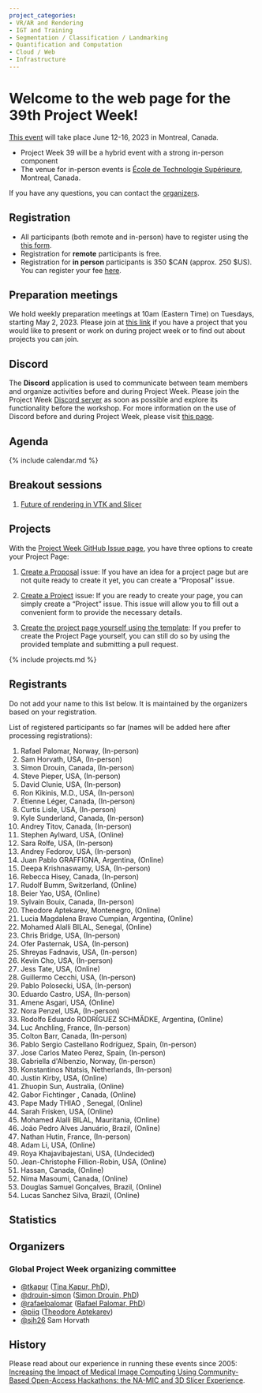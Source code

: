 ```yaml
---
project_categories:
- VR/AR and Rendering
- IGT and Training
- Segmentation / Classification / Landmarking
- Quantification and Computation
- Cloud / Web
- Infrastructure
---
```


# Welcome to the web page for the 39th Project Week!

[This event](https://projectweek.na-mic.org/PW39_2023_Montreal/) will take place June 12-16, 2023 in Montreal, Canada.

* Project Week 39 will be a hybrid event with a strong in-person component
* The venue for in-person events is [École de Technologie Supérieure](https://www.etsmtl.ca/), Montreal, Canada.

If you have any questions, you can contact the [organizers](#organizers).

## Registration
* All participants (both remote and in-person) have to register using the [this form](https://docs.google.com/forms/d/e/1FAIpQLSe9dyTCW8Y-RWHEvBUTUXTpbP8Nd9KvUUFpoItuy9_fYKYRfw/viewform).
* Registration for **remote** participants is free.
* Registration for **in person** participants is 350 $CAN (approx. 250 $US). You can register your fee [here](https://www.eventbrite.ca/e/na-mic-project-week-39-tickets-593226786287).

## Preparation meetings
We hold weekly preparation meetings at 10am (Eastern Time) on Tuesdays, starting May 2, 2023. Please join at [this link](https://etsmtl.zoom.us/j/88039770641?pwd=L3JnRFAvRjQ2OEk1UWt1N2VMWDZZZz09) if you have a project that you would like to present or work on during project week or to find out about projects you can join.

## Discord
The **Discord** application is used to communicate between team members and organize activities before and during Project Week. Please join the Project Week [Discord server](https://discord.gg/yQsNVdVpS3) as soon as possible and explore its functionality before the workshop. For more information on the use of Discord before and during Project Week, please visit [this page](../common/Discord.md).

##  Agenda

{% include calendar.md %}

## Breakout sessions
1. [Future of rendering in VTK and Slicer](BreakoutSessions/RenderingBreakout/Readme.md)

## Projects

With the [Project Week GitHub Issue page](https://github.com/NA-MIC/ProjectWeek/issues/new/choose), you have three options to create your Project Page:

1.    [Create a Proposal](https://github.com/NA-MIC/ProjectWeek/issues/new?assignees=drouin-simon%2Cpiiq%2Crafaelpalomar%2Csjh26%2Ctkapur&labels=proposal%2Cevent%3APW39_2023_Montreal&projects=&template=proposal.yml&title=Proposal%3A+) issue: If you have an idea for a project page but are not quite ready to create it yet, you can create a “Proposal” issue.

2.    [Create a Project](https://github.com/NA-MIC/ProjectWeek/issues/new?assignees=drouin-simon%2Cpiiq%2Crafaelpalomar%2Csjh26%2Ctkapur&labels=project%2Cevent%3APW39_2023_Montreal&projects=&template=project.yml&title=Project%3A+) issue: If you are ready to create your page, you can simply create a “Project” issue. This issue will allow you to fill out a convenient form to provide the necessary details.

3.    [Create the project page yourself using the template](Projects/Readme.md): If you prefer to create the Project Page yourself, you can still do so by using the provided template and submitting a pull request.

{% include projects.md %}

## Registrants

Do not add your name to this list below. It is maintained by the organizers based on your registration. <!-- Register [here](https://forms.gle/sh9jGJLJdBm4us3E7) -->

List of registered participants so far (names will be added here after processing registrations):

<!-- Participants list is updated programmatically, please don't remove the comments -->
<!-- Participants list start -->

1. Rafael Palomar, Norway, (In-person)
1. Sam Horvath, USA, (In-person)
1. Simon Drouin, Canada, (In-person)
1. Steve Pieper, USA, (In-person)
1. David Clunie, USA, (In-person)
1. Ron Kikinis, M.D., USA, (In-person)
1. Étienne Léger, Canada, (In-person)
1. Curtis Lisle, USA, (In-person)
1. Kyle Sunderland, Canada, (In-person)
1. Andrey Titov, Canada, (In-person)
1. Stephen Aylward, USA, (Online)
1. Sara Rolfe, USA, (In-person)
1. Andrey Fedorov, USA, (In-person)
1. Juan Pablo GRAFFIGNA, Argentina, (Online)
1. Deepa Krishnaswamy, USA, (In-person)
1. Rebecca Hisey, Canada, (In-person)
1. Rudolf Bumm, Switzerland, (Online)
1. Beier Yao, USA, (Online)
1. Sylvain Bouix, Canada, (In-person)
1. Theodore Aptekarev, Montenegro, (Online)
1. Lucia Magdalena Bravo Cumpian, Argentina, (Online)
1. Mohamed Alalli BILAL, Senegal, (Online)
1. Chris Bridge, USA, (In-person)
1. Ofer Pasternak, USA, (In-person)
1. Shreyas Fadnavis, USA, (In-person)
1. Kevin Cho, USA, (In-person)
1. Jess Tate, USA, (Online)
1. Guillermo Cecchi, USA, (In-person)
1. Pablo Polosecki, USA, (In-person)
1. Eduardo Castro, USA, (In-person)
1. Amene Asgari, USA, (Online)
1. Nora Penzel, USA, (In-person)
1. Rodolfo Eduardo RODRÍGUEZ SCHMÄDKE, Argentina, (Online)
1. Luc Anchling, France, (In-person)
1. Colton Barr, Canada, (In-person)
1. Pablo Sergio Castellano Rodríguez, Spain, (In-person)
1. Jose Carlos Mateo Perez, Spain, (In-person)
1. Gabriella d'Albenzio, Norway, (In-person)
1. Konstantinos Ntatsis, Netherlands, (In-person)
1. Justin Kirby, USA, (Online)
1. Zhuopin Sun, Australia, (Online)
1. Gabor Fichtinger , Canada, (Online)
1. Pape Mady THIAO , Senegal, (Online)
1. Sarah Frisken, USA, (Online)
1. Mohamed Alalli BILAL, Mauritania, (Online)
1. João Pedro Alves Januário, Brazil, (Online)
1. Nathan Hutin, France, (In-person)
1. Adam Li, USA, (Online)
1. Roya Khajavibajestani, USA, (Undecided)
1. Jean-Christophe Fillion-Robin, USA, (Online)
1. Hassan, Canada, (Online)
1. Nima Masoumi, Canada, (Online)
1. Douglas Samuel Gonçalves, Brazil, (Online)
1. Lucas Sanchez Silva, Brazil, (Online)

<!-- Participants list end -->

## Statistics

<!-- <img alt="Participation statistics" src="statistics.svg" width="500"/> -->

## Organizers

### Global Project Week organizing committee
* [@tkapur](https://github.com/tkapur) ([Tina Kapur, PhD](http://www.spl.harvard.edu/pages/People/tkapur)),
* [@drouin-simon](https://github.com/drouin-simon) ([Simon Drouin, PhD](https://drouin-simon.github.io/ETS-web//))
* [@rafaelpalomar](https://github.com/rafaelpalomar) ([Rafael Palomar, PhD](https://www.ntnu.edu/employees/rafaelp))
* [@piiq](https://github.com/piiq) ([Theodore Aptekarev](https://discourse.slicer.org/u/pll_llq))
* [@sjh26](https://github.com/sjh26) Sam Horvath

## History
Please read about our experience in running these events since 2005: [Increasing the Impact of Medical Image Computing Using
Community-Based Open-Access Hackathons: the NA-MIC and 3D Slicer Experience](http://perk.cs.queensu.ca/sites/perkd7.cs.queensu.ca/files/Kapur2016.pdf).
